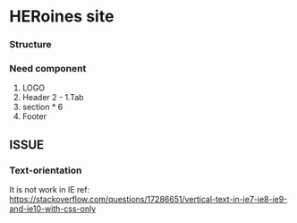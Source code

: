 # HERoines site

### Structure

### Need component

1. LOGO
2. Header
  2 - 1.Tab
3. section * 6
4. Footer

## ISSUE
### Text-orientation
It is not work in IE
ref: https://stackoverflow.com/questions/17286651/vertical-text-in-ie7-ie8-ie9-and-ie10-with-css-only